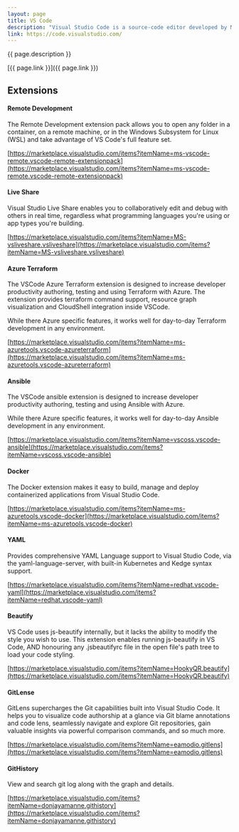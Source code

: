 ```yaml
---
layout: page
title: VS Code
description: "Visual Studio Code is a source-code editor developed by Microsoft for Windows, Linux and macOS. It includes embedded Git and support for debugging, syntax highlighting, intelligent code completion, snippets, and code refactoring."
link: https://code.visualstudio.com/
---
```

{{ page.description }}

[{{ page.link }}]({{ page.link }})

## Extensions
#### Remote Development
The Remote Development extension pack allows you to open any folder in a container, on a remote machine, or in the Windows Subsystem for Linux (WSL) and take advantage of VS Code's full feature set. 

[https://marketplace.visualstudio.com/items?itemName=ms-vscode-remote.vscode-remote-extensionpack](https://marketplace.visualstudio.com/items?itemName=ms-vscode-remote.vscode-remote-extensionpack)

#### Live Share
Visual Studio Live Share enables you to collaboratively edit and debug with others in real time, regardless what programming languages you're using or app types you're building.

[https://marketplace.visualstudio.com/items?itemName=MS-vsliveshare.vsliveshare](https://marketplace.visualstudio.com/items?itemName=MS-vsliveshare.vsliveshare)

#### Azure Terraform
The VSCode Azure Terraform extension is designed to increase developer productivity authoring, testing and using Terraform with Azure. The extension provides terraform command support, resource graph visualization and CloudShell integration inside VSCode.  

While there Azure specific features, it works well for day-to-day Terraform development in any environment.

[https://marketplace.visualstudio.com/items?itemName=ms-azuretools.vscode-azureterraform](https://marketplace.visualstudio.com/items?itemName=ms-azuretools.vscode-azureterraform)

#### Ansible
The VSCode ansible extension is designed to increase developer productivity authoring, testing and using Ansible with Azure.

While there Azure specific features, it works well for day-to-day Ansible development in any environment.

[https://marketplace.visualstudio.com/items?itemName=vscoss.vscode-ansible](https://marketplace.visualstudio.com/items?itemName=vscoss.vscode-ansible)

#### Docker
The Docker extension makes it easy to build, manage and deploy containerized applications from Visual Studio Code.

[https://marketplace.visualstudio.com/items?itemName=ms-azuretools.vscode-docker](https://marketplace.visualstudio.com/items?itemName=ms-azuretools.vscode-docker)

#### YAML
Provides comprehensive YAML Language support to Visual Studio Code, via the yaml-language-server, with built-in Kubernetes and Kedge syntax support.

[https://marketplace.visualstudio.com/items?itemName=redhat.vscode-yaml](https://marketplace.visualstudio.com/items?itemName=redhat.vscode-yaml)

#### Beautify
VS Code uses js-beautify internally, but it lacks the ability to modify the style you wish to use. This extension enables running js-beautify in VS Code, AND honouring any .jsbeautifyrc file in the open file's path tree to load your code styling. 

[https://marketplace.visualstudio.com/items?itemName=HookyQR.beautify](https://marketplace.visualstudio.com/items?itemName=HookyQR.beautify)

#### GitLense
GitLens supercharges the Git capabilities built into Visual Studio Code. It helps you to visualize code authorship at a glance via Git blame annotations and code lens, seamlessly navigate and explore Git repositories, gain valuable insights via powerful comparison commands, and so much more.

[https://marketplace.visualstudio.com/items?itemName=eamodio.gitlens](https://marketplace.visualstudio.com/items?itemName=eamodio.gitlens)

#### GitHistory
View and search git log along with the graph and details.

[https://marketplace.visualstudio.com/items?itemName=donjayamanne.githistory](https://marketplace.visualstudio.com/items?itemName=donjayamanne.githistory)